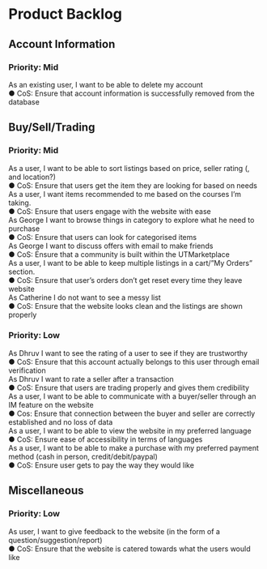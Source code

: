 # Product Backlog

## Account Information

### Priority: Mid

As an existing user, I want to be able to delete my account\
● CoS: Ensure that account information is successfully removed from the database

## Buy/Sell/Trading

### Priority: Mid

As a user, I want to be able to sort listings based on price, seller rating (, and location?)\
● CoS: Ensure that users get the item they are looking for based on needs\
As a user, I want items recommended to me based on the courses I’m taking.\
● CoS: Ensure that users engage with the website with ease\
As George I want to browse things in category to explore what he need to purchase\
● CoS: Ensure that users can look for categorised items\
As George I want to discuss offers with email to make friends\
● CoS: Ensure that a community is built within the UTMarketplace\
As a user, I want to be able to keep multiple listings in a cart/”My Orders” section.\
● CoS: Ensure that user’s orders don’t get reset every time they leave website\
As Catherine I do not want to see a messy list\
● CoS: Ensure that the website looks clean and the listings are shown properly

### Priority: Low

As Dhruv I want to see the rating of a user to see if they are trustworthy\
● CoS: Ensure that this account actually belongs to this user through email verification\
As Dhruv I want to rate a seller after a transaction\
● CoS: Ensure that users are trading properly and gives them credibility\
As a user, I want to be able to communicate with a buyer/seller through an IM feature on the website\
● Cos: Ensure that connection between the buyer and seller are correctly established and no loss of data\
As a user, I want to be able to view the website in my preferred language\
● CoS: Ensure ease of accessibility in terms of languages\
As a user, I want to be able to make a purchase with my preferred payment method (cash in person, credit/debit/paypal)\
● CoS: Ensure user gets to pay the way they would like

## Miscellaneous

### Priority: Low

As user, I want to give feedback to the website (in the form of a question/suggestion/report)\
● CoS: Ensure that the website is catered towards what the users would like
